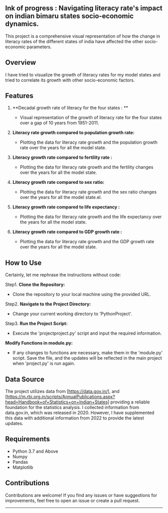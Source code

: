 ## Ink of progress : Navigating literacy rate's impact on indian bimaru states socio-economic dynamics.
This project is a comprehensive visual representation of how the change in literacy rates of the different states of india have affected the other socio-economic parameters.


## Overview

I have tried to visualize the growth of literacy rates for my model states and tried to correlate its growth with other socio-economic factors.

## Features

1. **Decadal growth rate of literacy for the four states : **
   - Visual representation of the growth of literacy rate for the four states over a gap of 10 years from 1951-2011.
   

2. **Literacy rate growth compared to population growth rate:**
   - Plotting the data for literacy rate growth and the population growth rate over the years for all the model state.

3. **Literacy growth rate compared to fertility rate :**
   - Plotting the data for literacy rate growth and the fertility changes over the years for all the model state.

4. **Literacy growth rate compared to sex ratio:**
   -  Plotting the data for literacy rate growth and the sex ratio changes over the years for all the model state.el.

5. **Literacy growth rate compared to life expectancy :**
   - Plotting the data for literacy rate growth and the life expectancy over the years for all the model state.
     
6. **Literacy growth rate compared to GDP growth rate :**
   - Plotting the data for literacy rate growth and the GDP growth rate over the years for all the model state.
     


## How to Use

Certainly, let me rephrase the instructions without code:

Step1. **Clone the Repository:**
   - Clone the repository to your local machine using the provided URL.

Step2. **Navigate to the Project Directory:**
   - Change your current working directory to 'PythonProject'.

Step3. **Run the Project Script:**
   - Execute the 'projectproject.py' script and input the required information.

 **Modify Functions in module.py:**
   - If any changes to functions are necessary, make them in the 'module.py' script. Save the file, and the updates will be reflected in the main project when 'project.py' 
     is run again.

## Data Source

The project utilizes data from [https://data.gov.in/],  and [https://m.rbi.org.in/scripts/AnnualPublications.aspx?head=Handbook+of+Statistics+on+Indian+States] providing a reliable foundation for the statistics analysis.
I collected information from data.gov.in, which was released in 2020. However, I have supplemented this data with additional information from 2022 to provide the latest updates.

## Requirements

- Python 3.7 and Above
- Numpy
- Pandas
- Matplotlib


## Contributions

Contributions are welcome! If you find any issues or have suggestions for improvements, feel free to open an issue or create a pull request.

---
